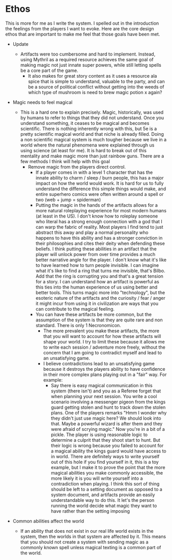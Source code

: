 # Ethos

This is more for me as I write the system. I spelled out in the introduction the feelings from the players I want to evoke. Here are the core design ethos that are important to make me feel that those goals have been met.

- Update
	- Artifacts were too cumbersome and hard to implement. Instead, using Mythril as a required resource achieves the same goal of making magic not just innate super powers, while still letting spells be a core part of the game.
		- It also makes for great story content as it uses a resource ala spice that is simple to understand, valuable to the party, and can be a source of political conflict without getting into the weeds of which type of mushroom is need to brew magic potion x again?

- Magic needs to feel magical
	- This is a hard one to explain precisely. Magic, historically, was used by humans to refer to things that they did not understand. Once you understand something, it ceases to be magical and becomes scientific. There is nothing inherently wrong with this, but 5e is a pretty scientific magical world and that niche is already filled. Doing a non scientific magical system is much tougher because we live in a world where the natural phenomena were explained through us using science (at least for me). It is hard to break out of this mentality and make magic more than just rainbow guns. There are a few methods I think will help with this goal
		- Remove magic from the players direct control.
			- If a player comes in with a level 1 character that has the innate ability to charm / sleep / burn people, this has a major impact on how the world would work. It is hard for us to fully understand the difference this simple things would make, and entire superhero comics were often written around a spell or two (web + jump = spiderman)
			- Putting the magic in the hands of the artifacts allows for a more natural roleplaying experience for most modern humans (at least in the US). I don't know how to roleplay someone who literal has a strong enough connection with a god that I can warp the fabric of reality. Most players I find tend to just abstract this away and play a normal personality who happens to have this ability and has a stronger conviction in their philosophies and cites their deity when defending these beliefs. I think putting these abilities in an artifact that the player will unlock power from over time provides a much better narrative angle for the player. I don't know what it's like to have learned how to turn people invisible. I can imagine what it's like to find a ring that turns me invisible, that's Bilbo. Add that the ring is corrupting you and that's a great tension for a story. I can understand how an artifact is powerful as this ties into the human experience of us using better and better tools. This turns magic more into "technology", but the esoteric nature of the artifacts and the curiosity / fear / anger it might incur from using it in civilization are ways that you can contribute to the magical feeling.
			- You can have these artifacts be more common, but the assumption of the system is that they are quite rare and non standard. There is only 1 Necronomicon.
				- The more prevalent you make these artifacts, the more that you will want to account for how these artifacts will shape your world. I try to limit these because it allows me to write each session / adventure more freely, without the concern that I am going to contradict myself and lead to an unsatisfying game.
				- I believe contradictions lead to an unsatisfying game because it destroys the players ability to have confidence in their more complex plans playing out in a "fair" way. For example: 
					- Say there is easy magical communication in this system (there isn't) and you as a Referee forget that when planning your next session. You write a cool scenario involving a messenger pigeon from the kings guard getting stolen and hunt to track down the stolen plans. One of the players remarks "Hmm I wonder why they didn't just use magic here? We should look into that. Maybe a powerful wizard is after them and they were afraid of scrying magic." Now you're in a bit of a pickle. The player is using reasonable logic to determine a culprit that they shoot start to hunt. But their logic is wrong because you failed to account for a magical ability the kings guard would have access to in world. There are definitely ways to write yourself out of this hole if you find yourself in it, this is a toy example, but I make it to prove the point that the more magical abilities you make commonly accessible, the more likely it is you will write yourself into a contradiction when playing. I think this sort of thing should be left to a setting document as opposed to a system document, and artifacts provide an easily understandable way to do this. It let's the person running the world decide what magic they want to have rather than the setting imposing 
- Common abilities affect the world
	- If an ability that does not exist in our real life world exists in the system, then the worlds in that system are affected by it. This means that you should not create a system with sending magic as a commonly known spell unless magical texting is a common part of the world.